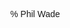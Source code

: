 % Phil Wade
<style>
	/*
		Inline styles! Oh no! Since the source file generates both this page and a pdf, I'm trying to keep things simple.
	*/
	body {
		margin: 0 5%;
		font-family: Helvetica;
		font-weight: 300;
	}
	@media (min-width: 1024px) {
		body {
			margin: 0 20%;
		}
	}

	h1, h2 {
		font-weight: 500;
	}
	h3 {
		font-weight: 400;
	}
	a {
		color: #07a;
	}
</style>
